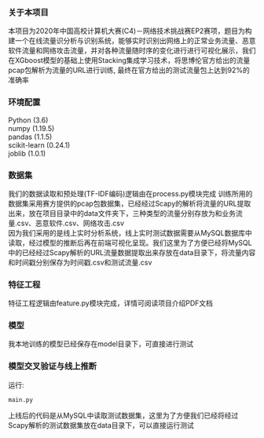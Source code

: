 ### 关于本项目
本项目为2020年中国高校计算机大赛(C4)－网络技术挑战赛EP2赛项，题目为构建一个在线流量识分析与识别系统，能够实时识别出网络上的正常业务流量、恶意软件流量和网络攻击流量，并对各种流量随时序的变化进行进行可视化展示，我们在XGboost模型的基础上使用Stacking集成学习技术，将思博伦官方给出的流量pcap包解析为流量的URL进行训练, 最终在官方给出的测试流量包上达到92%的准确率


### 环境配置
Python (3.6)  
numpy (1.19.5)  
pandas (1.1.5)  
scikit-learn (0.24.1)  
joblib (1.0.1)  



### 数据集
我们的数据读取和预处理(TF-IDF编码)逻辑由在process.py模块完成
训练所用的数据集采用赛方提供的pcap包数据集，已经经过Scapy的解析将流量的URL提取出来，放在项目目录中的data文件夹下，三种类型的流量分别存放为和业务流量.csv、恶意软件.csv、网络攻击.csv  
因为我们采用的是线上实时分析系统，线上实时测试数据需要从MySQL数据库中读取，经过模型的推断后再在前端可视化呈现。我们这里为了方便已经将MySQL中的已经经过Scapy解析的URL流量数据提取出来存放在data目录下，将流量内容和时间戳分别保存为时间戳.csv和测试流量.csv  

### 特征工程
特征工程逻辑由feature.py模块完成，详情可阅读项目介绍PDF文档

### 模型
我本地训练的模型已经保存在model目录下，可直接进行测试

### 模型交叉验证与线上推断

运行:
```
main.py
```
上线后的代码是从MySQL中读取测试数据集，这里为了方便我们已经将经过Scapy解析的测试数据集放在data目录下，可以直接运行测试
